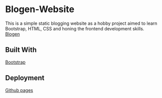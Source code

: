 # Blogen-Website
This is a simple static blogging website as a hobby project aimed to learn Bootstrap, HTML, CSS and honing the frontend development skills.\
[Blogen](https://ahmedfawzy98.github.io/Bootstrap-Blogen-website/)

## Built With
[Bootstrap](https://getbootstrap.com)

## Deployment
[Github pages](https://pages.github.com/)
